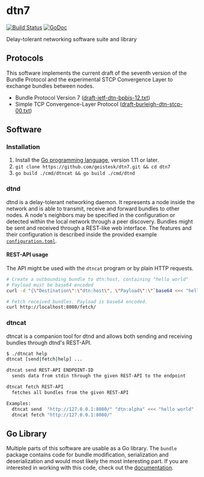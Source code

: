# dtn7
[![Build Status](https://travis-ci.com/geistesk/dtn7.svg?branch=master)](https://travis-ci.com/geistesk/dtn7)
[![GoDoc](https://godoc.org/github.com/geistesk/dtn7?status.svg)](https://godoc.org/github.com/geistesk/dtn7)

Delay-tolerant networking software suite and library


## Protocols
This software implements the current draft of the seventh version of the Bundle
Protocol and the experimental STCP Convergence Layer to exchange bundles between
nodes.

- Bundle Protocol Version 7 ([draft-ietf-dtn-bpbis-12.txt][dtn-bpbis-12])
- Simple TCP Convergence-Layer Protocol
  ([draft-burleigh-dtn-stcp-00.txt][dtn-stcp-00])


## Software
### Installation
1. Install the [Go programming language][golang], version 1.11 or later.
2. `git clone https://github.com/geistesk/dtn7.git && cd dtn7`
3. `go build ./cmd/dtncat && go build ./cmd/dtnd`


### dtnd
dtnd is a delay-tolerant networking daemon. It represents a node inside the
network and is able to transmit, receive and forward bundles to other nodes. A
node's neighbors may be specified in the configuration or detected within the
local network through a peer discovery. Bundles might be sent and received
through a REST-like web interface. The features and their configuration is
described inside the provided example
[`configuration.toml`][dtnd-configuration].

#### REST-API usage
The API might be used with the `dtncat` program or by plain HTTP requests.

```bash
# Create a outbounding bundle to dtn:host, containing "hello world"
# Payload must be base64 encoded
curl -d "{\"Destination\":\"dtn:host\", \"Payload\":\"`base64 <<< "hello world"`\"}" http://localhost:8080/send/

# Fetch received bundles. Payload is base64 encoded.
curl http://localhost:8080/fetch/
```

### dtncat
dtncat is a companion tool for dtnd and allows both sending and receiving
bundles through dtnd's REST-API.

```bash
$ ./dtncat help
dtncat [send|fetch|help] ...

dtncat send REST-API ENDPOINT-ID
  sends data from stdin through the given REST-API to the endpoint

dtncat fetch REST-API
  fetches all bundles from the given REST-API

Examples:
  dtncat send  "http://127.0.0.1:8080/" "dtn:alpha" <<< "hello world"
  dtncat fetch "http://127.0.0.1:8080/"
```


## Go Library
Multiple parts of this software are usable as a Go library. The `bundle`
package contains code for bundle modification, serialization and
deserialization and would most likely the most interesting part. If you are
interested in working with this code, check out the
[documentation][godoc].


[dtn-bpbis-12]: https://tools.ietf.org/html/draft-ietf-dtn-bpbis-12
[dtn-stcp-00]: https://tools.ietf.org/html/draft-burleigh-dtn-stcp-00
[dtnd-configuration]: https://github.com/geistesk/dtn7/blob/master/cmd/dtnd/configuration.toml
[godoc]: https://godoc.org/github.com/geistesk/dtn7
[golang]: https://golang.org/
